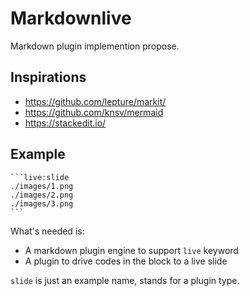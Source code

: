 # Markdownlive

Markdown plugin implemention propose.

## Inspirations

- https://github.com/lepture/markit/
- https://github.com/knsv/mermaid
- https://stackedit.io/

## Example

    ```live:slide
    ./images/1.png
    ./images/2.png
    ./images/3.png
    ```

What's needed is:

- A markdown plugin engine to support `live` keyword
- A plugin to drive codes in the block to a live slide

`slide` is just an example name, stands for a plugin type.
